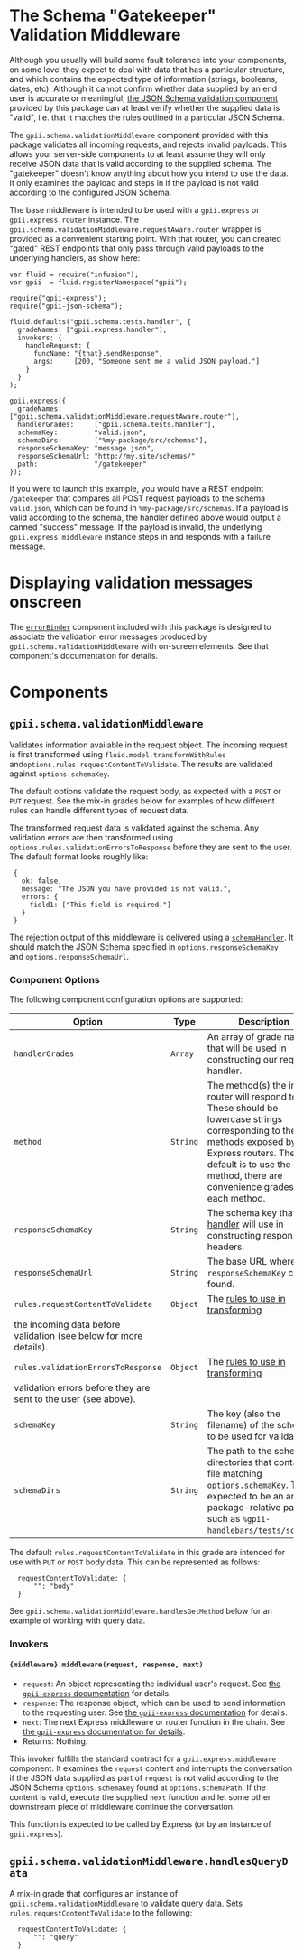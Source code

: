 # The Schema "Gatekeeper" Validation Middleware

Although you usually will build some fault tolerance into your components, on some level they expect to deal with
data that has a particular structure, and which contains the expected type of information (strings, booleans, dates,
etc).  Although it cannot confirm whether data supplied by an end user is accurate or meaningful, [the JSON Schema validation component](validator.md)
provided by this package can at least verify whether the supplied data is "valid", i.e. that it matches the rules
outlined in a particular JSON Schema.

The `gpii.schema.validationMiddleware` component provided with this package validates all incoming requests, and rejects
invalid payloads.  This allows your server-side components to at least assume they will only receive JSON data that is
valid according to the supplied schema.  The "gatekeeper" doesn't know anything about how you intend to use the data.
It only examines the payload and steps in if the payload is not valid according to the configured JSON Schema.

The base middleware is intended to be used with a `gpii.express` or `gpii.express.router` instance.  The
`gpii.schema.validationMiddleware.requestAware.router` wrapper is provided as a convenient starting point.  With that router,
you can created "gated" REST endpoints that only pass through valid payloads to the underlying handlers, as show here:

    var fluid = require("infusion");
    var gpii  = fluid.registerNamespace("gpii");

    require("gpii-express");
    require("gpii-json-schema");

    fluid.defaults("gpii.schema.tests.handler", {
      gradeNames: ["gpii.express.handler"],
      invokers: {
        handleRequest: {
          funcName: "{that}.sendResponse",
          args:     [200, "Someone sent me a valid JSON payload."]
        }
      }
    );

    gpii.express({
      gradeNames:        ["gpii.schema.validationMiddleware.requestAware.router"],
      handlerGrades:     ["gpii.schema.tests.handler"],
      schemaKey:         "valid.json",
      schemaDirs:        ["%my-package/src/schemas"],
      responseSchemaKey: "message.json",
      responseSchemaUrl: "http://my.site/schemas/"
      path:              "/gatekeeper"
    });

If you were to launch this example, you would have a REST endpoint `/gatekeeper` that compares all POST request payloads
to the schema `valid.json`, which can be found in `%my-package/src/schemas`. If a payload is valid according to the
schema, the handler defined above would output a canned "success" message.  If the payload is invalid, the underlying
`gpii.express.middleware` instance steps in and responds with a failure message.

# Displaying validation messages onscreen

The [`errorBinder`](errorBinder.md) component included with this package is designed to associate the validation error
messages produced by `gpii.schema.validationMiddleware` with on-screen elements.  See that component's documentation for details.

# Components

## `gpii.schema.validationMiddleware`

Validates information available in the request object. The incoming request is first transformed using
`fluid.model.transformWithRules` and`options.rules.requestContentToValidate`. The results are validated against
`options.schemaKey`.

The default options validate the request body, as expected with a `POST` or `PUT` request.  See the mix-in grades
below for examples of how different rules can handle different types of request data.

The transformed request data is validated against the schema. Any validation errors are then transformed using
`options.rules.validationErrorsToResponse` before they are sent to the user.  The default format looks roughly like:

     {
       ok: false,
       message: "The JSON you have provided is not valid.",
       errors: {
         field1: ["This field is required."]
       }
     }

The rejection output of this middleware is delivered using a [`schemaHandler`](./handler.md). It should match the JSON
Schema specified in `options.responseSchemaKey` and `options.responseSchemaUrl`.

### Component Options

The following component configuration options are supported:

| Option              | Type     | Description |
| ------------------- | -------- | ----------- |
| `handlerGrades` | `Array` | An array of grade names that will be used in constructing our request handler. |
| `method` | `String` | The method(s) the inner router will respond to.  These should be lowercase strings corresponding to the methods exposed by Express routers.  The default is to use the `POST` method, there are convenience grades for each method. |
| `responseSchemaKey` | `String` | The schema key that [our handler](./handler.md) will use in constructing response headers. |
| `responseSchemaUrl` | `String` | The base URL where `responseSchemaKey` can be found. |
| `rules.requestContentToValidate` | `Object` | The [rules to use in transforming](http://docs.fluidproject.org/infusion/development/ModelTransformationAPI.html#fluid-model-transformwithrules-source-rules-options-)
the incoming data before validation (see below for more details). |
| `rules.validationErrorsToResponse` | `Object` | The [rules to use in transforming](http://docs.fluidproject.org/infusion/development/ModelTransformationAPI.html#fluid-model-transformwithrules-source-rules-options-)
validation errors before they are sent to the user (see above). |
| `schemaKey`         | `String` |  The key (also the filename) of the schema to be used for validation. |
| `schemaDirs`        | `String` | The path to the schema directories that contain a file matching `options.schemaKey`.  This is expected to be an array of package-relative paths such as `%gpii-handlebars/tests/schemas`. |

The default `rules.requestContentToValidate` in this grade are intended for use with `PUT` or `POST` body data.  This
can be represented as follows:

      requestContentToValidate: {
          "": "body"
      }

See `gpii.schema.validationMiddleware.handlesGetMethod` below for an example of working with query data.

### Invokers

#### `{middleware}.middleware(request, response, next)`

* `request`: An object representing the individual user's request.  See [the `gpii-express` documentation](https://github.com/GPII/gpii-express/blob/master/docs/express.md#the-express-request-object) for details.
* `response`: The response object, which can be used to send information to the requesting user.  See [the `gpii-express` documentation](https://github.com/GPII/gpii-express/blob/master/docs/express.md#the-express-response-object) for details.
* `next`: The next Express middleware or router function in the chain.  See [the `gpii-express` documentation for details](https://github.com/GPII/gpii-express/blob/master/docs/middleware.md#what-is-middleware).
* Returns: Nothing.

This invoker fulfills the standard contract for a `gpii.express.middleware` component.  It examines the `request`
content and interrupts the conversation if the JSON data supplied as part of `request` is not valid according to the
JSON Schema `options.schemaKey` found at `options.schemaPath`.  If the content is valid, execute the supplied `next`
function and let some other downstream piece of middleware continue the conversation.

This function is expected to be called by Express (or by an instance of `gpii.express`).

## `gpii.schema.validationMiddleware.handlesQueryData`

A mix-in grade that configures an instance of `gpii.schema.validationMiddleware` to validate query data.
Sets `rules.requestContentToValidate` to the following:

      requestContentToValidate: {
          "": "query"
      }
